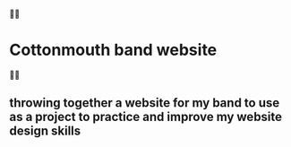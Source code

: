 🐍🎸<h1>Cottonmouth band website</h1>🎸🐍
<h2>throwing together a website for my band to use as a project to practice and improve my website design skills</h2>
